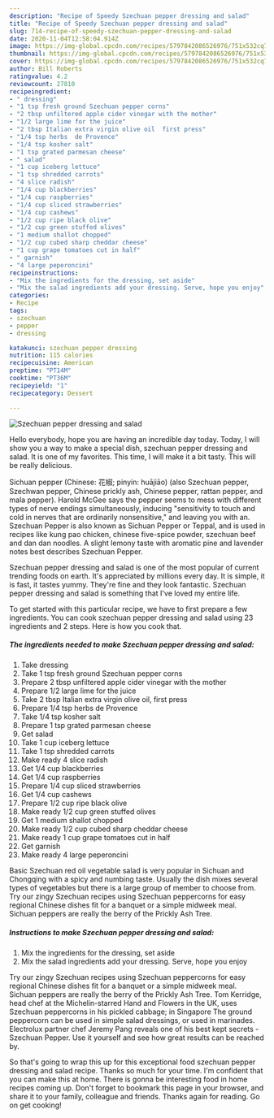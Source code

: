 ```yaml
---
description: "Recipe of Speedy Szechuan pepper dressing and salad"
title: "Recipe of Speedy Szechuan pepper dressing and salad"
slug: 714-recipe-of-speedy-szechuan-pepper-dressing-and-salad
date: 2020-11-04T12:58:04.914Z
image: https://img-global.cpcdn.com/recipes/5797842086526976/751x532cq70/szechuan-pepper-dressing-and-salad-recipe-main-photo.jpg
thumbnail: https://img-global.cpcdn.com/recipes/5797842086526976/751x532cq70/szechuan-pepper-dressing-and-salad-recipe-main-photo.jpg
cover: https://img-global.cpcdn.com/recipes/5797842086526976/751x532cq70/szechuan-pepper-dressing-and-salad-recipe-main-photo.jpg
author: Bill Roberts
ratingvalue: 4.2
reviewcount: 27810
recipeingredient:
- " dressing"
- "1 tsp fresh ground Szechuan pepper corns"
- "2 tbsp unfiltered apple cider vinegar with the mother"
- "1/2 large lime for the juice"
- "2 tbsp Italian extra virgin olive oil  first press"
- "1/4 tsp herbs  de Provence"
- "1/4 tsp kosher salt"
- "1 tsp grated parmesan cheese"
- " salad"
- "1 cup iceberg lettuce"
- "1 tsp shredded carrots"
- "4 slice radish"
- "1/4 cup blackberries"
- "1/4 cup raspberries"
- "1/4 cup sliced strawberries"
- "1/4 cup cashews"
- "1/2 cup ripe black olive"
- "1/2 cup green stuffed olives"
- "1 medium shallot chopped"
- "1/2 cup cubed sharp cheddar cheese"
- "1 cup grape tomatoes cut in half"
- " garnish"
- "4 large peperoncini"
recipeinstructions:
- "Mix the ingredients for the dressing, set aside"
- "Mix the salad ingredients add your dressing. Serve, hope you enjoy"
categories:
- Recipe
tags:
- szechuan
- pepper
- dressing

katakunci: szechuan pepper dressing 
nutrition: 115 calories
recipecuisine: American
preptime: "PT14M"
cooktime: "PT36M"
recipeyield: "1"
recipecategory: Dessert

---
```



![Szechuan pepper dressing and salad](https://img-global.cpcdn.com/recipes/5797842086526976/751x532cq70/szechuan-pepper-dressing-and-salad-recipe-main-photo.jpg)

Hello everybody, hope you are having an incredible day today. Today, I will show you a way to make a special dish, szechuan pepper dressing and salad. It is one of my favorites. This time, I will make it a bit tasty. This will be really delicious.

Sichuan pepper (Chinese: 花椒; pinyin: huājiāo) (also Szechuan pepper, Szechwan pepper, Chinese prickly ash, Chinese pepper, rattan pepper, and mala pepper). Harold McGee says the pepper seems to mess with different types of nerve endings simultaneously, inducing &#34;sensitivity to touch and cold in nerves that are ordinarily nonsensitive,&#34; and leaving you with an. Szechuan Pepper is also known as Sichuan Pepper or Teppal, and is used in recipes like kung pao chicken, chinese five-spice powder, szechuan beef and dan dan noodles. A slight lemony taste with aromatic pine and lavender notes best describes Szechuan Pepper.

Szechuan pepper dressing and salad is one of the most popular of current trending foods on earth. It's appreciated by millions every day. It is simple, it is fast, it tastes yummy. They're fine and they look fantastic. Szechuan pepper dressing and salad is something that I've loved my entire life.


To get started with this particular recipe, we have to first prepare a few ingredients. You can cook szechuan pepper dressing and salad using 23 ingredients and 2 steps. Here is how you cook that.

<!--inarticleads1-->

##### The ingredients needed to make Szechuan pepper dressing and salad:

1. Take  dressing
1. Take 1 tsp fresh ground Szechuan pepper corns
1. Prepare 2 tbsp unfiltered apple cider vinegar with the mother
1. Prepare 1/2 large lime for the juice
1. Take 2 tbsp Italian extra virgin olive oil,  first press
1. Prepare 1/4 tsp herbs  de Provence
1. Take 1/4 tsp kosher salt
1. Prepare 1 tsp grated parmesan cheese
1. Get  salad
1. Take 1 cup iceberg lettuce
1. Take 1 tsp shredded carrots
1. Make ready 4 slice radish
1. Get 1/4 cup blackberries
1. Get 1/4 cup raspberries
1. Prepare 1/4 cup sliced strawberries
1. Get 1/4 cup cashews
1. Prepare 1/2 cup ripe black olive
1. Make ready 1/2 cup green stuffed olives
1. Get 1 medium shallot chopped
1. Make ready 1/2 cup cubed sharp cheddar cheese
1. Make ready 1 cup grape tomatoes cut in half
1. Get  garnish
1. Make ready 4 large peperoncini


Basic Szechuan red oil vegetable salad is very popular in Sichuan and Chongqing with a spicy and numbing taste. Usually the dish mixes several types of vegetables but there is a large group of member to choose from. Try our zingy Szechuan recipes using Szechuan peppercorns for easy regional Chinese dishes fit for a banquet or a simple midweek meal. Sichuan peppers are really the berry of the Prickly Ash Tree. 

<!--inarticleads2-->

##### Instructions to make Szechuan pepper dressing and salad:

1. Mix the ingredients for the dressing, set aside
1. Mix the salad ingredients add your dressing. Serve, hope you enjoy


Try our zingy Szechuan recipes using Szechuan peppercorns for easy regional Chinese dishes fit for a banquet or a simple midweek meal. Sichuan peppers are really the berry of the Prickly Ash Tree. Tom Kerridge, head chef at the Michelin-starred Hand and Flowers in the UK, uses Szechuan peppercorns in his pickled cabbage; in Singapore The ground peppercorn can be used in simple salad dressings, or used in marinades. Electrolux partner chef Jeremy Pang reveals one of his best kept secrets - Szechuan Pepper. Use it yourself and see how great results can be reached by. 

So that's going to wrap this up for this exceptional food szechuan pepper dressing and salad recipe. Thanks so much for your time. I'm confident that you can make this at home. There is gonna be interesting food in home recipes coming up. Don't forget to bookmark this page in your browser, and share it to your family, colleague and friends. Thanks again for reading. Go on get cooking!
